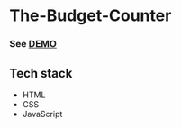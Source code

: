 # The-Budget-Counter
### See [DEMO](https://kotwin98.github.io/The-Budget-Counter/)
## Tech stack
- HTML
- CSS
- JavaScript
